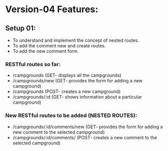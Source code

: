 # Version-04 Features:

## Setup 01:
- To understand and implement the concept of nested routes.
- To add the comment new and create routes.
- To add the new comment form.

### RESTful routes so far:
- /campgrounds (GET- displays all the campgrounds)
- /campgrounds/new (GET- provides the form for adding a new campground)
- /campgrounds (POST- creates a new campground)
- /campgrounds/:id (GET- shows information about a particular campground)

### New RESTful routes to be added (NESTED ROUTES):
- /campgrounds/:id/comments/new (GET- provides the form for adding a new comment to the selected campground)
- /campgrounds/:id/comments/ (POST- creates a new comment to the selected campground)